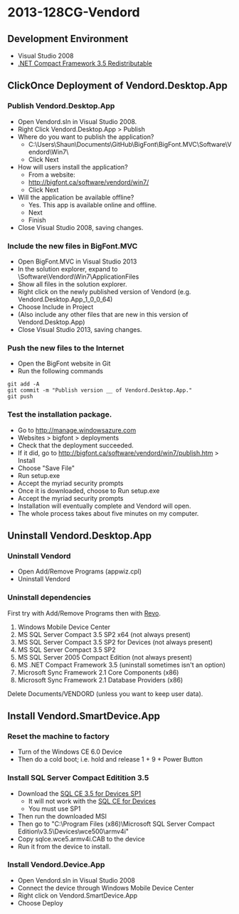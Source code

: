 # 2013-128CG-Vendord

## Development Environment

- Visual Studio 2008
- [.NET Compact Framework 3.5 Redistributable]

## ClickOnce Deployment of Vendord.Desktop.App

### Publish Vendord.Desktop.App

- Open Vendord.sln in Visual Studio 2008.
- Right Click Vendord.Desktop.App > Publish
- Where do you want to publish the application?
	- C:\Users\Shaun\Documents\GitHub\BigFont\BigFont.MVC\Software\Vendord\Win7\
	- Click Next
- How will users install the application? 
	- From a website: 
	- http://bigfont.ca/software/vendord/win7/
	- Click Next
- Will the application be available offline?
	- Yes. This app is available online and offline.
	- Next   
	- Finish
- Close Visual Studio 2008, saving changes.

### Include the new files in BigFont.MVC

- Open BigFont.MVC in Visual Studio 2013
- In the solution explorer, expand to \Software\Vendord\Win7\ApplicationFiles
- Show all files in the solution explorer.
- Right click on the newly published version of Vendord (e.g. Vendord.Desktop.App_1_0_0_64) 
- Choose Include in Project
- (Also include any other files that are new in this version of Vendord.Desktop.App)
- Close Visual Studio 2013, saving changes.

### Push the new files to the Internet

- Open the BigFont website in Git
- Run the following commands

```
git add -A
git commit -m "Publish version __ of Vendord.Desktop.App."
git push
```

### Test the installation package.

- Go to http://manage.windowsazure.com	
- Websites > bigfont > deployments
- Check that the deployment succeeded.
- If it did, go to http://bigfont.ca/software/vendord/win7/publish.htm > Install
- Choose "Save File"
- Run setup.exe
- Accept the myriad security prompts
- Once it is downloaded, choose to Run setup.exe
- Accept the myriad security prompts
- Installation will eventually complete and Vendord will open.
- The whole process takes about five minutes on my computer.

## Uninstall Vendord.Desktop.App

### Uninstall Vendord

- Open Add/Remove Programs (appwiz.cpl)
- Uninstall Vendord

### Uninstall dependencies

First try with Add/Remove Programs then with [Revo].

1. Windows Mobile Device Center
1. MS SQL Server Compact 3.5 SP2 x64 (not always present)
1. MS SQL Server Compact 3.5 SP2 for Devices (not always present)
1. MS SQL Server Compact 3.5 SP2
1. MS SQL Server 2005 Compact Edition (not always present)
1. MS .NET Compact Framework 3.5 (uninstall sometimes isn't an option)
1. Microsoft Sync Framework 2.1 Core Components (x86)
1. Microsoft Sync Framework 2.1 Database Providers (x86)

Delete Documents/VENDORD (unless you want to keep user data).

## Install Vendord.SmartDevice.App

### Reset the machine to factory

- Turn of the Windows CE 6.0 Device
- Then do a cold boot; i.e. hold and release 1 + 9 + Power Button

### Install SQL Server Compact Editition 3.5

- Download the [SQL CE 3.5 for Devices SP1]
    - It will not work with the [SQL CE for Devices]
    - You must use SP1
- Then run the downloaded MSI
- Then go to "C:\Program Files (x86)\Microsoft SQL Server Compact Edition\v3.5\Devices\wce500\armv4i\"
- Copy sqlce.wce5.armv4i.CAB to the device
- Run it from the device to install.

### Install Vendord.Device.App

- Open Vendord.sln in Visual Studio 2008
- Connect the device through Windows Mobile Device Center
- Right click on Vendord.SmartDevice.App
- Choose Deploy

<!-- Links -->

[.NET Compact Framework 3.5 Redistributable]:
http://www.microsoft.com/en-ca/download/details.aspx?id=65

[Revo]:
http://www.revouninstaller.com/

[SQL CE for Devices]:
http://www.microsoft.com/en-ca/download/details.aspx?id=12264

[SQL CE 3.5 for Devices SP1]:
http://www.microsoft.com/en-us/download/details.aspx?id=17020